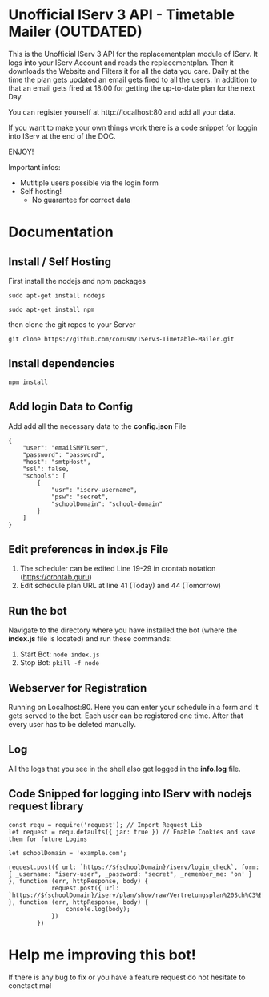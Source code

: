 # Unofficial IServ 3 API - Timetable Mailer (OUTDATED)

This is the Unofficial IServ 3 API for the replacementplan module of IServ. It logs into your IServ Account and reads the replacementplan. Then it downloads the Website and Filters it for all the data you care. Daily at the time the plan gets updated an email gets fired to all the users. In addition to that an email gets fired at 18:00 for getting the up-to-date plan for the next Day. 

You can register yourself at http://localhost:80 and add all your data.

If you want to make your own things work there is a code snippet for loggin into IServ at the end of the DOC.

ENJOY!

Important infos:
- Mutltiple users possible via the login form
- Self hosting!
    - No guarantee for correct data

# Documentation

## Install / Self Hosting

First install the nodejs and npm packages
```
sudo apt-get install nodejs
```
```
sudo apt-get install npm
```

then clone the git repos to your Server
```
git clone https://github.com/corusm/IServ3-Timetable-Mailer.git
```

## Install dependencies
```
npm install
```

## Add login Data to Config
Add add all the necessary data to the **config.json** File
```
{
    "user": "emailSMPTUser",
    "password": "password",
    "host": "smtpHost",
    "ssl": false,
    "schools": [
        {
            "usr": "iserv-username",
            "psw": "secret",
            "schoolDomain": "school-domain"
        }
    ]
}
```

## Edit preferences in index.js File
1. The scheduler can be edited Line 19-29 in crontab notation (https://crontab.guru)
2. Edit schedule plan URL at line 41 (Today) and 44 (Tomorrow)

## Run the bot
Navigate to the directory where you have installed the bot (where the **index.js** file is located) and run these commands:

1. Start Bot: `node index.js`
2. Stop Bot: `pkill -f node`

## Webserver for Registration
Running on Localhost:80. Here you can enter your schedule in a form and it gets served to the bot. Each user can be registered one time. After that every user has to be deleted manually.

## Log
All the logs that you see in the shell also get logged in the **info.log** file.

## Code Snipped for logging into IServ with nodejs request library
```
const requ = require('request'); // Import Request Lib
let request = requ.defaults({ jar: true }) // Enable Cookies and save them for future Logins

let schoolDomain = 'example.com';

request.post({ url: `https://${schoolDomain}/iserv/login_check`, form: { _username: "iserv-user", _password: "secret", _remember_me: 'on' } }, function (err, httpResponse, body) {
            request.post({ url: `https://${schoolDomain}/iserv/plan/show/raw/Vertretungsplan%20Sch%C3%BCler%20heute/subst_001.htm` }, function (err, httpResponse, body) {
                console.log(body);
            })
        })
```

# Help me improving this bot! 
If there is any bug to fix or you have a feature request do not hesitate to conctact me!

